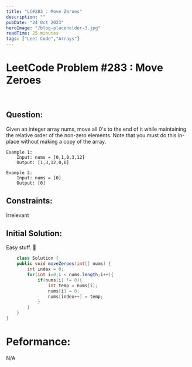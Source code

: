 ```yaml
---
title: "LC#283 : Move Zeroes"
description: ""
pubDate: "24 Oct 2023"
heroImage: "/blog-placeholder-3.jpg"
readTime: 25 minutes
tags: ["Leet Code","Arrays"]
---
```


# <b> LeetCode Problem #283 : Move Zeroes</b>

<br>

## Question: <br/>

<p class="pl-6">
    Given an integer array nums, move all 0's to the end of it while maintaining the relative order of the non-zero elements.
    Note that you must do this in-place without making a copy of the array.
</p>
<p>

    Example 1:
        Input: nums = [0,1,0,3,12]
        Output: [1,3,12,0,0]

    Example 2:
        Input: nums = [0]
        Output: [0]
</p>

## Constraints: <br/>
Irrelevant

## Initial Solution:

<p class="pl-6">
    Easy stuff. 🙂
</p>

```java
    class Solution {
    public void moveZeroes(int[] nums) {
        int index = 0;
        for(int i=0;i < nums.length;i++){
            if(nums[i] != 0){
                int temp = nums[i];
                nums[i] = 0;
                nums[index++] = temp;
            }
        }
    }
}
```

# Peformance:

N/A